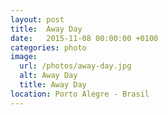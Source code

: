 ```yaml
---
layout: post
title:  Away Day
date:   2015-11-08 00:00:00 +0100
categories: photo
image:
  url: /photos/away-day.jpg
  alt: Away Day
  title: Away Day
location: Porto Alegre - Brasil
---
```

